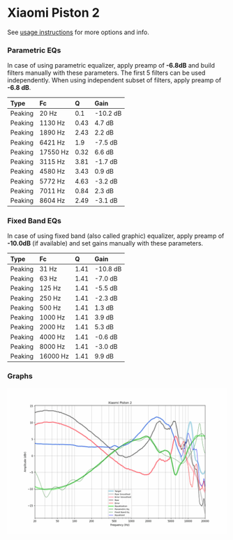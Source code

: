 # Xiaomi Piston 2
See [usage instructions](https://github.com/jaakkopasanen/AutoEq#usage) for more options and info.

### Parametric EQs
In case of using parametric equalizer, apply preamp of **-6.8dB** and build filters manually
with these parameters. The first 5 filters can be used independently.
When using independent subset of filters, apply preamp of **-6.8 dB**.

| Type    | Fc       |    Q | Gain     |
|:--------|:---------|:-----|:---------|
| Peaking | 20 Hz    | 0.1  | -10.2 dB |
| Peaking | 1130 Hz  | 0.43 | 4.7 dB   |
| Peaking | 1890 Hz  | 2.43 | 2.2 dB   |
| Peaking | 6421 Hz  | 1.9  | -7.5 dB  |
| Peaking | 17550 Hz | 0.32 | 6.6 dB   |
| Peaking | 3115 Hz  | 3.81 | -1.7 dB  |
| Peaking | 4580 Hz  | 3.43 | 0.9 dB   |
| Peaking | 5772 Hz  | 4.63 | -3.2 dB  |
| Peaking | 7011 Hz  | 0.84 | 2.3 dB   |
| Peaking | 8604 Hz  | 2.49 | -3.1 dB  |

### Fixed Band EQs
In case of using fixed band (also called graphic) equalizer, apply preamp of **-10.0dB**
(if available) and set gains manually with these parameters.

| Type    | Fc       |    Q | Gain     |
|:--------|:---------|:-----|:---------|
| Peaking | 31 Hz    | 1.41 | -10.8 dB |
| Peaking | 63 Hz    | 1.41 | -7.0 dB  |
| Peaking | 125 Hz   | 1.41 | -5.5 dB  |
| Peaking | 250 Hz   | 1.41 | -2.3 dB  |
| Peaking | 500 Hz   | 1.41 | 1.3 dB   |
| Peaking | 1000 Hz  | 1.41 | 3.9 dB   |
| Peaking | 2000 Hz  | 1.41 | 5.3 dB   |
| Peaking | 4000 Hz  | 1.41 | -0.6 dB  |
| Peaking | 8000 Hz  | 1.41 | -3.0 dB  |
| Peaking | 16000 Hz | 1.41 | 9.9 dB   |

### Graphs
![](./Xiaomi%20Piston%202.png)